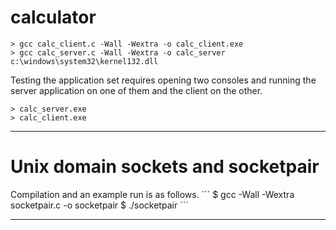 <h1>calculator</h1>

```
> gcc calc_client.c -Wall -Wextra -o calc_client.exe
> gcc calc_server.c -Wall -Wextra -o calc_server c:\windows\system32\kernel132.dll
```
Testing the application set requires opening two consoles and running the server application on one of them and the client on the other.
```
> calc_server.exe
> calc_client.exe
```

<hr>

<h1>Unix domain sockets and socketpair</h1>
Compilation and an example run is as follows.
```
$ gcc -Wall -Wextra socketpair.c -o socketpair
$ ./socketpair
```

<hr>
